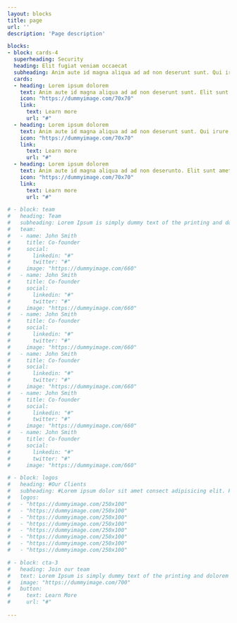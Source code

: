 ```yaml
---
layout: blocks
title: page
url: ''
description: 'Page description'

blocks:
- block: cards-4
  superheading: Security
  heading: Elit fugiat veniam occaecat
  subheading: Anim aute id magna aliqua ad ad non deserunt sunt. Qui irure qui lorem cupidatat commodo. Elit sunt amet fugiat veniam occaecat fugiat aliqua ad ad non deserunt sunt.
  cards:
  - heading: Lorem ipsum dolorem
    text: Anim aute id magna aliqua ad ad non deserunt sunt. Elit sunt amet fugiat veniam occaecat fugiat aliqua ad ad non deserunt sunt.
    icon: "https://dummyimage.com/70x70"
    link:
      text: Learn more
      url: "#"
  - heading: Lorem ipsum dolorem
    text: Anim aute id magna aliqua ad ad non deserunt sunt. Qui irure qui lorem cupidatat commodo. Elit sunt amet fugiat veniam occaecat fugiat aliqua ad ad non deserunt sunt.
    icon: "https://dummyimage.com/70x70"
    link:
      text: Learn more
      url: "#"
  - heading: Lorem ipsum dolorem
    text: Anim aute id magna aliqua ad ad non deserunto. Elit sunt amet fugiat veniam occaecat fugiat aliqua ad ad non deserunt sunt.
    icon: "https://dummyimage.com/70x70"
    link:
      text: Learn more
      url: "#"

# - block: team
#   heading: Team
#   subheading: Lorem Ipsum is simply dummy text of the printing and dolorem upsumes typesetting industry.
#   team:
#   - name: John Smith
#     title: Co-founder
#     social:
#       linkedin: "#"
#       twitter: "#"
#     image: "https://dummyimage.com/660"
#   - name: John Smith
#     title: Co-founder
#     social:
#       linkedin: "#"
#       twitter: "#"
#     image: "https://dummyimage.com/660"
#   - name: John Smith
#     title: Co-founder
#     social:
#       linkedin: "#"
#       twitter: "#"
#     image: "https://dummyimage.com/660"
#   - name: John Smith
#     title: Co-founder
#     social:
#       linkedin: "#"
#       twitter: "#"
#     image: "https://dummyimage.com/660"
#   - name: John Smith
#     title: Co-founder
#     social:
#       linkedin: "#"
#       twitter: "#"
#     image: "https://dummyimage.com/660"
#   - name: John Smith
#     title: Co-founder
#     social:
#       linkedin: "#"
#       twitter: "#"
#     image: "https://dummyimage.com/660"

# - block: logos
#   heading: #Our Clients
#   subheading: #Lorem ipsum dolor sit amet consect adipisicing elit. Possimus magnam voluptatum cupiditate veritatis in accusamus quisquam.
#   logos:
#   - "https://dummyimage.com/250x100"
#   - "https://dummyimage.com/250x100"
#   - "https://dummyimage.com/250x100"
#   - "https://dummyimage.com/250x100"
#   - "https://dummyimage.com/250x100"
#   - "https://dummyimage.com/250x100"
#   - "https://dummyimage.com/250x100"
#   - "https://dummyimage.com/250x100"

# - block: cta-3
#   heading: Join our team
#   text: Lorem Ipsum is simply dummy text of the printing and dolorem upsumes typesetting industry.
#   image: "https://dummyimage.com/700"
#   button:
#     text: Learn More
#     url: "#"
  
---
```

